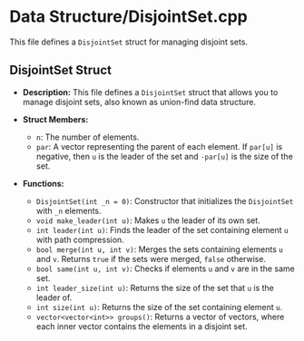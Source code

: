 # Data Structure/DisjointSet.cpp

This file defines a `DisjointSet` struct for managing disjoint sets.

## DisjointSet Struct

*   **Description:** This file defines a `DisjointSet` struct that allows you to manage disjoint sets, also known as union-find data structure.

*   **Struct Members:**
    *   `n`: The number of elements.
    *   `par`: A vector representing the parent of each element. If `par[u]` is negative, then `u` is the leader of the set and `-par[u]` is the size of the set.

*   **Functions:**
    *   `DisjointSet(int _n = 0)`: Constructor that initializes the `DisjointSet` with `_n` elements.
    *   `void make_leader(int u)`: Makes `u` the leader of its own set.
    *   `int leader(int u)`: Finds the leader of the set containing element `u` with path compression.
    *   `bool merge(int u, int v)`: Merges the sets containing elements `u` and `v`. Returns `true` if the sets were merged, `false` otherwise.
    *   `bool same(int u, int v)`: Checks if elements `u` and `v` are in the same set.
    *   `int leader_size(int u)`: Returns the size of the set that `u` is the leader of.
    *   `int size(int u)`: Returns the size of the set containing element `u`.
    *   `vector<vector<int>> groups()`: Returns a vector of vectors, where each inner vector contains the elements in a disjoint set.
